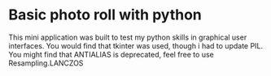 # Basic photo roll with python
This mini application was built to test my python skills in graphical
user interfaces. You would find that tkinter was used, though i had to update 
PIL. You might find that ANTIALIAS is deprecated, feel free to use Resampling.LANCZOS
